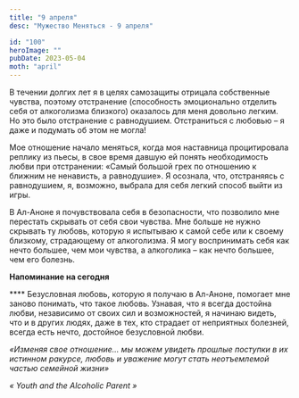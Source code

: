 ```yaml
---
title: "9 апреля"
desc: "Мужество Меняться - 9 апреля"

id: "100"
heroImage: ""
pubDate: 2023-05-04
moth: "april"
---
```


В течении долгих лет я в целях самозащиты отрицала собственные чувства,
поэтому отстранение (способность эмоционально отделить себя от алкоголизма
близкого) оказалось для меня довольно легким. Но это было отстранение с
равнодушием. Отстраниться с любовью – я даже и подумать об этом не могла!

Мое отношение начало меняться, когда моя наставница процитировала реплику из
пьесы, в свое время давшую ей понять необходимость любви при отстранении:
«Самый большой грех по отношению к ближним не ненависть, а равнодушие». Я
осознала, что, отстраняясь с равнодушием, я, возможно, выбрала для себя легкий
способ выйти из игры.

В Ал-Аноне я почувствовала себя в безопасности, что позволило мне перестать
скрывать от себя свои чувства. Мне больше не нужно скрывать ту любовь, которую
я испытываю к самой себе или к своему близкому, страдающему от алкоголизма. Я
могу воспринимать себя как нечто большее, чем мои чувства, а алкоголика – как
нечто большее, чем его болезнь.

**Напоминание на сегодня**

\*\*\*\* Безусловная любовь, которую я получаю в Ал-Аноне, помогает мне заново
понимать, что такое любовь. Узнавая, что я всегда достойна любви, независимо
от своих сил и возможностей, я начинаю видеть, что и в других людях, даже в
тех, кто страдает от неприятных болезней, всегда есть нечто, достойное
безусловной любви.

_«Изменяя свое отношение… мы можем увидеть прошлые поступки в их истинном
ракурсе, любовь и уважение могут стать неотъемлемой частью семейной жизни»_

_«_ _Youth_ _and_ _the_ _Alcoholic_ _Parent_ _»_
